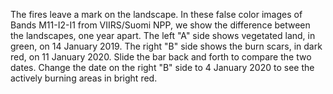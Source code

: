 The fires leave a mark on the landscape. In these false color images of Bands M11-I2-I1 from VIIRS/Suomi NPP, we show the difference between the landscapes, one year apart. The left "A" side shows vegetated land, in green, on 14 January 2019. The right "B" side shows the burn scars, in dark red, on 11 January 2020. Slide the bar back and forth to compare the two dates. Change the date on the right "B" side to 4 January 2020 to see the actively burning areas in bright red.